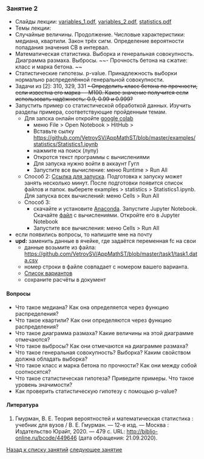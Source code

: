 ### Занятие 2
- Слайды лекции: [variables_1.pdf](https://github.com/VetrovSV/AppMathST/blob/master/variables_1.pdf?raw=true), [variables_2.pdf](https://github.com/VetrovSV/AppMathST/blob/master/variables_2.pdf?raw=true), [statistics.pdf](https://github.com/VetrovSV/AppMathST/blob/master/statistics.pdf?raw=true)
- Темы лекции: 
- Случайные величины. Продолжение. Числовые характеристики: медиана, квартили. Закон трёх сигм. Определение вероятности попадания значения СВ в интервал.
- Математическая статистика. Выборка и генеральная совокупность. Диаграмма размаха. Выбросы.
~~- Прочность бетона на сжатие: класс и марка бетона. ~~
- Статистические гипотезы. p-value. Принадлежность выборки нормально распределённой генеральной совокупности.
- Задачи из [2]: 310,  329, 331 
~~- Определить класс бетона по прочности, если известна его марка -- М100. Какое значение получится если использовать надёжность: 0.9, 0.99 и 0.999?~~
- Запустить пример со статистической обработкой данных. Изучить разделы примера, соответствующие пройденным темам.
  - Для запска онлайн откройте [google colab](https://colab.research.google.com/notebooks/intro.ipynb)
    - меню File > Open Notebook > HitHub > 
    - Вставьте сылку https://github.com/VetrovSV/AppMathST/blob/master/examples/statistics/Statistics1.ipynb
    - нажмите на поиск (лупу)
    - Откротся текст программы с вычислениями
    - Для запуска нужно войти в аккаунт Гугл
    - Запустите все вычисление: меню Runtime > Run All
  - Способ 2: [Ссылка для запуска](https://mybinder.org/v2/gh/VetrovSV/AppMathST/master). Подготовка к запуску может занять несколько минут. После подготовки появится список файлов и папок. выберете examples > statistics > Statistics1.ipynb. Для запуска всех вычислений: меню Cells  > Run All
  - Способ 3: 
    - скачайте и установитe [Anaconda](https://www.anaconda.com/products/individual). Запустите Jupyter Notebook. Скачайте [файл](https://raw.githubusercontent.com/VetrovSV/AppMathST/master/examples/statistics/Statistics1.ipynb) с вычислениями. Откройте его в Jupyter Notebook
    - Запустите все вычисления: меню Cells  > Run All
- если появились вопросы, то напишите мне на почту
- **upd:** заменить данные в ячейке, где задаётся переменная fc на свои
  - данные возьмите из файла: https://github.com/VetrovSV/AppMathST/blob/master/task1/task1.data.csv
  - номер строки в файле совпадает с номером вашего варианта.
  - [Список вариантов](https://github.com/VetrovSV/AppMathST/blob/master/dist/students.md)
  - сохраните расчёты в документ

#### Вопросы
- Что такое медиана? Как она определяется через функцию распределения?
- Что такое квартили? Как они определяются через функцию распределения?
- Что такое диаграмма размаха? Какие величины на этой диаграмме отмечаются?
- Что такое выбросы? Как они отмечаются на диаграмме размаха?
- Что такое генеральная совокупность? Выборка? Каким свойством должна обладать выборка?
- Что такое класс и марка бетона по прочности? Как они между собой соотносятся?
- Что такое статистическая гипотеза? Приведите примеры. Что такое  уровень значимости?
- Как проверить статистическую гипотезу с помощью p-value?

#### Литература
1. Гмурман, В. Е.  Теория вероятностей и математическая статистика : учебник для вузов / В. Е. Гмурман. — 12-е изд. — Москва :
Издательство Юрайт, 2020. — 479 с. URL: http://biblio-online.ru/bcode/449646 (дата обращения: 21.09.2020).



[Назад к списку занятий](https://github.com/VetrovSV/AppMathST/blob/master/README.md)
[следующее занятие](https://github.com/VetrovSV/AppMathST/blob/master/dist/3.md)
